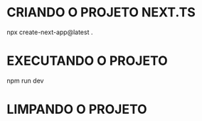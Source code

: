 # CRIANDO O PROJETO NEXT.TS

npx create-next-app@latest .

# EXECUTANDO O PROJETO

npm run dev

# LIMPANDO O PROJETO


